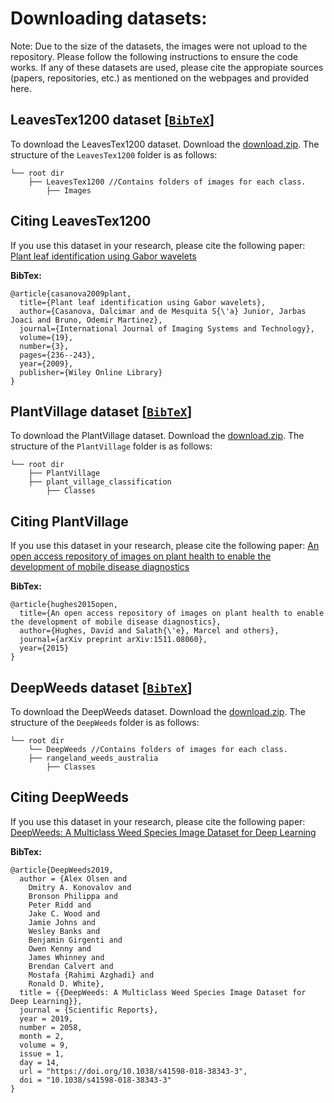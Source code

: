 # Downloading datasets:

Note: Due to the size of the datasets, the images were not 
upload to the repository. Please follow the following instructions
to ensure the code works. If any of these datasets are used,
please cite the appropiate sources (papers, repositories, etc.) as mentioned
on the webpages and provided here.

## LeavesTex1200 dataset [[`BibTeX`]()]
To download the LeavesTex1200 dataset. Download the <a href="http://scg-turing.ifsc.usp.br/data/bases/LeavesTex1200.zip">download.zip</a>.
The structure of the `LeavesTex1200` folder is as follows:
```
└── root dir
    ├── LeavesTex1200 //Contains folders of images for each class.
    	├── Images
``` 

## <a name="CitingLeavesTex1200"></a>Citing LeavesTex1200
If you use this dataset in your research, please cite the following paper:
<a href="https://doi.org/10.1002/ima.20201"> Plant leaf identification using Gabor wavelets </a>


**BibTex:**
```
@article{casanova2009plant,
  title={Plant leaf identification using Gabor wavelets},
  author={Casanova, Dalcimar and de Mesquita S{\'a} Junior, Jarbas Joaci and Bruno, Odemir Martinez},
  journal={International Journal of Imaging Systems and Technology},
  volume={19},
  number={3},
  pages={236--243},
  year={2009},
  publisher={Wiley Online Library}
}
```

## PlantVillage dataset [[`BibTeX`]()]
To download the PlantVillage dataset. Download the <a href="">download.zip</a>.
The structure of the `PlantVillage` folder is as follows:
```
└── root dir
    ├── PlantVillage
    ├── plant_village_classification
    	├── Classes
``` 

## <a name="CitingPlantVillage"></a>Citing PlantVillage
If you use this dataset in your research, please cite the following paper:
<a href="https://doi.org/10.48550/arXiv.1511.08060"> An open access repository of images on plant health to enable the development of mobile disease diagnostics </a>

**BibTex:**
```
@article{hughes2015open,
  title={An open access repository of images on plant health to enable the development of mobile disease diagnostics},
  author={Hughes, David and Salath{\'e}, Marcel and others},
  journal={arXiv preprint arXiv:1511.08060},
  year={2015}
}
```

## DeepWeeds dataset [[`BibTeX`]()]
To download the DeepWeeds dataset. Download the <a href="https://github.com/jangsoopark/AConvNet-pytorch/releases/download/v2.2.0/dataset.zip">download.zip</a>.
The structure of the `DeepWeeds` folder is as follows:
```
└── root dir
    └── DeepWeeds //Contains folders of images for each class.
	├── rangeland_weeds_australia
		├── Classes
``` 

## <a name="CitingDeepWeeds"></a>Citing DeepWeeds
If you use this dataset in your research, please cite the following paper:
<a href="https://doi.org/10.1038/s41598-018-38343-3"> DeepWeeds: A Multiclass Weed Species Image Dataset for Deep Learning </a>


**BibTex:**
```
@article{DeepWeeds2019,
  author = {Alex Olsen and
    Dmitry A. Konovalov and
    Bronson Philippa and
    Peter Ridd and
    Jake C. Wood and
    Jamie Johns and
    Wesley Banks and
    Benjamin Girgenti and
    Owen Kenny and 
    James Whinney and
    Brendan Calvert and
    Mostafa {Rahimi Azghadi} and
    Ronald D. White},
  title = {{DeepWeeds: A Multiclass Weed Species Image Dataset for Deep Learning}},
  journal = {Scientific Reports},
  year = 2019,
  number = 2058,
  month = 2,
  volume = 9,
  issue = 1,
  day = 14,
  url = "https://doi.org/10.1038/s41598-018-38343-3",
  doi = "10.1038/s41598-018-38343-3"
}
```
